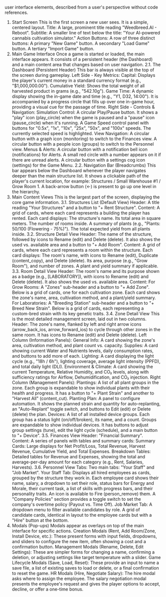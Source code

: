 user interface elements, described from a user's perspective without code references.
1. Start Screen
This is the first screen a new user sees. It is a simple, centered layout.
Title: A large, prominent title reading "Weedbreed.AI - Reboot".
Subtitle: A smaller line of text below the title: "Your AI-powered cannabis cultivation simulator."
Action Buttons: A row of three distinct buttons:
A primary "New Game" button.
A secondary "Load Game" button.
A tertiary "Import Game" button.
2. Main Game Interface
Once a game is started or loaded, the main interface appears. It consists of a persistent header (the Dashboard) and a main content area that changes based on user navigation.
2.1. The Dashboard (Persistent Header)
This bar is always visible at the top of the screen during gameplay.
Left Side - Key Metrics:
Capital: Displays the player's current money in a standard currency format (e.g., "$1,000,000.00").
Cumulative Yield: Shows the total weight of all harvested product in grams (e.g., "542.10g").
Game Time: A dynamic display showing the in-game date and time (e.g., "Y1, D32, 14:00"). It is accompanied by a progress circle that fills up over one in-game hour, providing a visual cue for the passage of time.
Right Side - Controls & Navigation:
Simulation Control:
A circular Play/Pause button. It shows a "play" icon (play_circle) when the game is paused and a "pause" icon (pause_circle) when it's running.
A Game Speed control panel with buttons for "0.5x", "1x", "10x", "25x", "50x", and "100x" speeds. The currently selected speed is highlighted.
View Navigation:
A circular button with a graph icon (monitoring) to switch to the Finances view.
A circular button with a people icon (groups) to switch to the Personnel view.
Menus & Alerts:
A circular button with a notification bell icon (notifications) for Alerts. A small red circle with a number appears on it if there are unread alerts.
A circular button with a settings cog icon (settings) for the Game Menu.
2.2. Navigation Bar (Breadcrumbs)
This bar appears below the Dashboard whenever the player navigates deeper than the main structure list.
It shows a clickable path of the player's current location, for example: Structures / Small Warehouse #1 / Grow Room 1.
A back-arrow button (←) is present to go up one level in the hierarchy.
3. Main Content Views
This is the largest part of the screen, displaying the core game information.
3.1. Structures List (Default View)
Header: A title reading "Your Structures" and a button to "+ Rent Structure".
Content: A grid of cards, where each card represents a building the player has rented. Each card displays:
The structure's name.
Its total area in square meters.
The number of rooms inside.
A summary of plants (e.g., "Plants: 50/100 (Flowering - 75%)").
The total expected yield from all plants inside.
3.2. Structure Detail View
Header: The name of the structure, followed by icons to Rename (edit) and Delete (delete). It also shows the used vs. available area and a button to "+ Add Room".
Content: A grid of cards, where each card represents a room within the structure. Each card displays:
The room's name, with icons to Rename (edit), Duplicate (content_copy), and Delete (delete).
Its area, purpose (e.g., "Grow Room"), and number of zones.
A plant and yield summary if applicable.
3.3. Room Detail View
Header: The room's name and its purpose shown as a badge (e.g., [LABORATORY]), with icons to Rename (edit) and Delete (delete). It also shows the used vs. available area.
Content:
For Grow Rooms: A "Zones" sub-header and a button to "+ Add Zone". Below is a grid of cards, one for each cultivation zone. Each card shows the zone's name, area, cultivation method, and a plant/yield summary.
For Laboratories: A "Breeding Station" sub-header and a button to "+ Breed New Strain". Below is a grid of cards, each representing a custom-bred strain with its key genetic traits.
3.4. Zone Detail View
This is the most detailed management screen, laid out in two columns.
Header: The zone's name, flanked by left and right arrow icons (arrow_back_ios, arrow_forward_ios) to cycle through other zones in the same room. It has icons to Rename (edit) and Delete (delete).
Left Column (Information Panels):
General Info: A card showing the zone's area, cultivation method, and plant count vs. capacity.
Supplies: A card showing current Water and Nutrients levels, daily consumption rates, and buttons to add more of each.
Lighting: A card displaying the light cycle (e.g., "18h / 6h"), lighting coverage, average light intensity (PPFD), and total daily light (DLI).
Environment & Climate: A card showing the current Temperature, Relative Humidity, and CO₂ levels, along with sufficiency ratings for Airflow, Dehumidification, and CO₂ injection.
Right Column (Management Panels):
Plantings: A list of all plant groups in the zone. Each group is expandable to show individual plants with their health and progress. It has a button to "+ Plant Strain" and another to "Harvest All" (content_cut).
Planting Plan: A panel to configure automation. It shows the planned strain and quantity for auto-replanting, an "Auto-Replant" toggle switch, and buttons to Edit (edit) or Delete (delete) the plan.
Devices: A list of all installed device groups. Each group has a status light (on/off/broken), its name, and a count. Groups are expandable to show individual devices. It has buttons to adjust group settings (tune), edit the light cycle (schedule), and a main button to "+ Device".
3.5. Finances View
Header: "Financial Summary".
Content: A series of panels with tables and summary cards:
Summary Cards: Large displays for Net Profit/Loss, Total Revenue, Harvest Revenue, Cumulative Yield, and Total Expenses.
Breakdown Tables: Detailed tables for Revenue and Expenses, showing the total and average-per-day amount for each category (e.g., Rent, Salaries, Harvests).
3.6. Personnel View
Tabs: Two main tabs: "Your Staff" and "Job Market".
Your Staff Tab:
Displays all hired employees as cards, grouped by the structure they work in.
Each employee card shows their name, salary, a dropdown to set their role, status bars for Energy and Morale, their current task, a list of skills with progress bars, and their personality traits. An icon is available to Fire (person_remove) them.
A "Company Policies" section provides a toggle switch to set the company's overtime policy (Payout vs. Time Off).
Job Market Tab:
A dropdown menu to filter available candidates by role.
A grid of candidate cards, identical in layout to the employee cards but with a "Hire" button at the bottom.
4. Modals (Pop-ups)
Modals appear as overlays on top of the main interface for specific actions.
Creation Modals (Rent, Add Room/Zone, Install Device, etc.): These present forms with input fields, dropdowns, and sliders to configure the new item, often showing a cost and a confirmation button.
Management Modals (Rename, Delete, Edit Settings): These are simpler forms for changing a name, confirming a deletion, or adjusting settings like target temperature with a slider.
Game Lifecycle Modals (Save, Load, Reset): These provide an input to name a save file, a list of existing saves to load or delete, or a final confirmation to reset the game.
HR Modals (Hire, Negotiate Salary): The hire modal asks where to assign the employee. The salary negotiation modal presents the employee's request and gives the player options to accept, decline, or offer a one-time bonus.